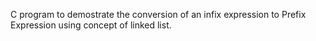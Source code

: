 C program to demostrate the conversion of an infix expression to Prefix Expression using concept of linked list.

